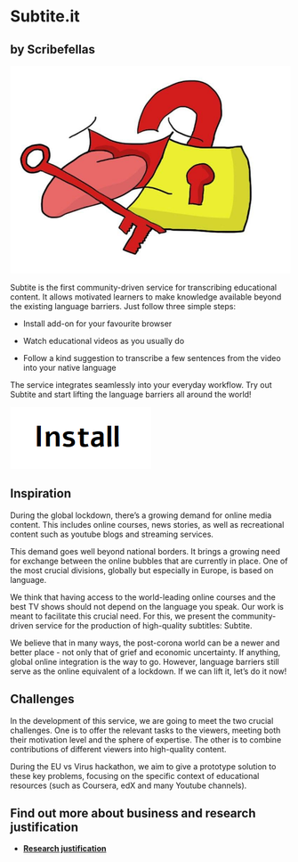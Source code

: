 # Subtite.it
## by Scribefellas

![Lifting the linguistic lockdown](./lable.jpg)

Subtite is the first community-driven service for transcribing educational content. It allows motivated learners to make knowledge available beyond the existing language barriers. Just follow three simple steps:

- Install add-on for your favourite browser

- Watch educational videos as you usually do

- Follow a kind suggestion to transcribe a few sentences from the video into your native language

The service integrates seamlessly into your everyday workflow. Try out Subtite and start lifting the language barriers all around the world!

![Install plugin for browser now](./install.png)

## Inspiration

During the global lockdown, there’s a growing demand for online media content. This includes online courses, news stories, as well as recreational content such as youtube blogs and streaming services.

This demand goes well beyond national borders. It brings a growing need for exchange between the online bubbles that are currently in place. One of the most crucial divisions, globally but especially in Europe, is based on language.

We think that having access to the world-leading online courses and the best TV shows should not depend on the language you speak. Our work is meant to facilitate this crucial need. For this, we present the community-driven service for the production of high-quality subtitles: Subtite.

We believe that in many ways, the post-corona world can be a newer and better place - not only that of grief and economic uncertainty. If anything, global online integration is the way to go. However, language barriers still serve as the online equivalent of a lockdown. If we can lift it, let’s do it now!

## Challenges

In the development of this service, we are going to meet the two crucial challenges. One is to offer the relevant tasks to the viewers, meeting both their motivation level and the sphere of expertise. The other is to combine contributions of different viewers into high-quality content.

During the EU vs Virus hackathon, we aim to give a prototype solution to these key problems, focusing on the specific context of educational resources (such as Coursera, edX and many Youtube channels).

##  Find out more about business and research justification

- [__Research justification__](./research_modelling.md)

